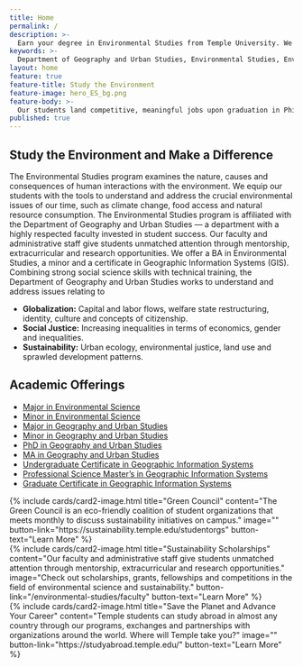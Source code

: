 ```yaml
---
title: Home
permalink: /
description: >-
  Earn your degree in Environmental Studies from Temple University. We are affiliated with the Department of Geography and Urban Studies.
keywords: >-
  Department of Geography and Urban Studies, Environmental Studies, Environmental Studies Degree, Environmental Science Program
layout: home
feature: true
feature-title: Study the Environment
feature-image: hero_ES_bg.png
feature-body: >-
  Our students land competitive, meaningful jobs upon graduation in Philadelphia and beyond, working in business, government and non-profits sectors. 
published: true
---
```

## Study the Environment and Make a Difference
The Environmental Studies program examines the nature, causes and consequences of human interactions with the environment. We equip our students with the tools to understand and address the crucial environmental issues of our time, such as climate change, food access and natural resource consumption. The Environmental Studies program is affiliated with the Department of Geography and Urban Studies — a department with a highly respected faculty invested in student success. Our faculty and administrative staff give students unmatched attention through mentorship, extracurricular and research opportunities. We offer a BA in Environmental Studies, a minor and a certificate in Geographic Information Systems (GIS). Combining strong social science skills with technical training, the Department of Geography and Urban Studies works to understand and address issues relating to

- **Globalization:** Capital and labor flows, welfare state restructuring, identity, culture and concepts of citizenship.
- **Social Justice:** Increasing inequalities in terms of economics, gender and inequalities.
- **Sustainability:** Urban ecology, environmental justice, land use and sprawled development patterns.

## Academic Offerings
- [Major in Environmental Science](http://bulletin.temple.edu/undergraduate/liberal-arts/environmental-studies/ba-environmental-studies/)
- [Minor in Environmental Science](http://bulletin.temple.edu/undergraduate/liberal-arts/environmental-studies/ba-environmental-studies/)
- [Major in Geography and Urban Studies](http://bulletin.temple.edu/undergraduate/liberal-arts/geography-urban-studies/ba-geography-urban-studies/)
- [Minor in Geography and Urban Studies](http://bulletin.temple.edu/undergraduate/liberal-arts/geography-urban-studies/minor-geography-urban-studies/)
- [PhD in Geography and Urban Studies](http://bulletin.temple.edu/graduate/scd/cla/geography-urban-studies-phd/)
- [MA in Geography and Urban Studies](http://bulletin.temple.edu/graduate/scd/cla/geography-urban-studies-ma/)
- [Undergraduate Certificate in Geographic Information Systems](http://bulletin.temple.edu/undergraduate/liberal-arts/geography-urban-studies/certificate-geographic-information-systems/)
- [Professional Science Master’s in Geographic Information Systems](http://bulletin.temple.edu/graduate/scd/cla/geographic-information-systems-psm/)
- [Graduate Certificate in Geographic Information Systems](http://bulletin.temple.edu/graduate/scd/cla/geographic-information-systems-certificate/)

<div class="row row-wide">
  <div class="col m12 l4">{% include cards/card2-image.html
    title="Green Council"
    content="The Green Council is an eco-friendly coalition of student organizations that meets monthly to discuss sustainability initiatives on campus."
    image=""
    button-link="https://sustainability.temple.edu/studentorgs"
    button-text="Learn More" %}
  </div>
  <div class="row row-wide">
    <div class="col m12 l4">{% include cards/card2-image.html
      title="Sustainability Scholarships"
      content="Our faculty and administrative staff give students unmatched attention through mentorship, extracurricular and research opportunities."
      image="Check out scholarships, grants, fellowships and competitions in the field of environmental science and sustainability."
      button-link="/environmental-studies/faculty"
      button-text="Learn More" %}
    </div>
    <div class="row row-wide">
      <div class="col m12 l4">{% include cards/card2-image.html
        title="Save the Planet and Advance Your Career"
        content="Temple students can study abroad in almost any country through our programs, exchanges and partnerships with organizations around the world. Where will Temple take you?"
        image=""
        button-link="https://studyabroad.temple.edu/"
        button-text="Learn More" %}
      </div>
</div>
